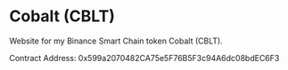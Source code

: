 # Cobalt (CBLT)

Website for my Binance Smart Chain token Cobalt (CBLT).

Contract Address:
0x599a2070482CA75e5F76B5F3c94A6dc08bdEC6F3
